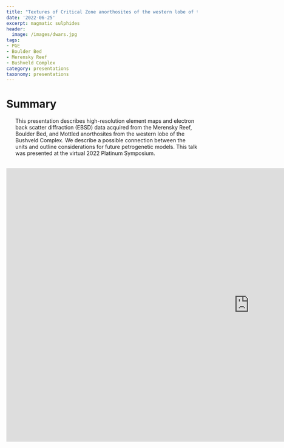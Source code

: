 ```yaml
---
title: "Textures of Critical Zone anorthosites of the western lobe of the Bushveld Complex, South Africa"
date: '2022-06-25'
excerpt: magmatic sulphides
header:
  image: /images/dwars.jpg
tags:
- PGE
- Boulder Bed
- Merensky Reef
- Bushveld Complex
category: presentations
taxonomy: presentations
---
```

  
  # Summary
  
<ul> This presentation describes high-resolution element maps and electron
back scatter diffraction (EBSD) data acquired from the Merensky Reef, Boulder
Bed, and Mottled anorthosites from the western lobe of the Bushveld Complex. We
describe a possible connection between the units and outline considerations
for future petrogenetic models. This talk was presented at the virtual 2022 Platinum
Symposium.</ul> 
<br>
  
  <iframe width="1280" height="720" src="https://www.youtube.com/embed/z1AYyJscIo0" title="ECRPT22 WSmith Bushveld S1B" frameborder="0" allow="accelerometer; autoplay; clipboard-write; encrypted-media; gyroscope; picture-in-picture" allowfullscreen></iframe>